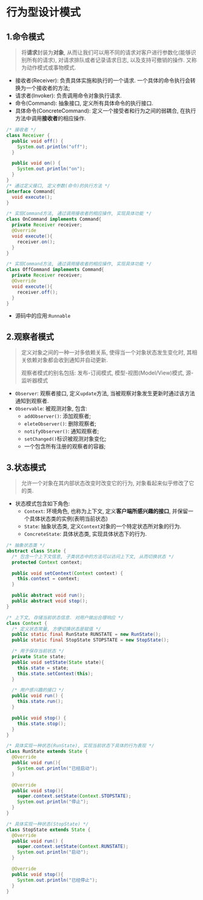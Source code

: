 # 行为型设计模式

## 1.命令模式

> 将**请求**封装为**对象**, 从而让我们可以用不同的请求对客户进行参数化(能够识别所有的请求), 对请求排队或者记录请求日志, 以及支持可撤销的操作. 又称为动作模式或事物模式.

- 接收者(Receiver): 负责具体实施和执行的一个请求. 一个具体的命令执行会转换为一个接收者的方法;
- 请求者(Invoker): 负责调用命令对象执行请求.
- 命令(Command): 抽象接口, 定义所有具体命令的执行接口.
- 具体命令(ConcreteCommand): 定义一个接受者和行为之间的弱耦合, 在执行方法中调用**接收者**的相应操作.

```java
/* 接收者 */
class Receiver {
  public void off() {
    System.out.println("off");
  }

  public void on() {
    System.out.println("on");
  }
}
/* 通过定义接口, 定义参数(命令)的执行方法 */
interface Command{
  void execute();
}

/* 实现Command方法, 通过调用接收者的相应操作, 实现具体功能 */
class OnCommand implements Command{
  private Receiver receiver;
  @Override
  void execute(){
    receiver.on();
  }
}

/* 实现Command方法, 通过调用接收者的相应操作, 实现具体功能 */
class OffCommand implements Command{
  private Receiver receiver;
  @Override
  void execute(){
    receiver.off();
  }
}

```

- 源码中的应用:`Runnable`

## 2.观察者模式

> 定义对象之间的一种一对多依赖关系, 使得当一个对象状态发生变化时, 其相关依赖对象都会收到通知并自动更新.
>
> 观察者模式的别名包括: 发布-订阅模式, 模型-视图(Model/View)模式, 源-监听器模式

- `Observer`: 观察者接口, 定义`update`方法, 当被观察对象发生更新时通过该方法通知到观察者.
- `Observable`: 被观测对象, 包含:
    - `addObserver()`: 添加观察者;
    - `eleteObserver()`: 删除观察者;
    - `notifyObserver()`: 通知观察者;
    - `setChanged()`标识被观测对象变化;
    - 一个包含所有注册的观察者的容器;

## 3.状态模式

> 允许一个对象在其内部状态改变时改变它的行为, 对象看起来似乎修改了它的类.

- 状态模式包含如下角色:
    - `Context`: 环境角色, 也称为上下文, 定义**客户端所感兴趣的接口**, 并保留一个具体状态类的实例(表明当前状态)
    - `State`: 抽象状态类, 定义`Context`对象的一个特定状态所对象的行为.
    - `ConcreteState`: 具体状态类, 实现具体状态下的行为.

```java
/* 抽象状态类 */
abstract class State {
  /* 包含一个上下文信息, 子类状态中的方法可以访问上下文, 从而切换状态 */
  protected Context context;

  public void setContext(Context context) {
    this.context = context;
  }

  public abstract void run();
  public abstract void stop();
}

/* 上下文, 存储当前状态信息. 对用户做出合理响应 */
class Context {
  /* 定义状态常量, 方便切换状态是赋值 */
  public static final RunState RUNSTATE = new RunState();
  public static final StopState STOPSTATE = new StopState();

  /* 用于保存当前状态 */
  private State state;
  public void setState(State state){
    this.state = state;
    this.state.setContext(this);
  }

  /* 用户感兴趣的接口 */
  public void run() {
    this.state.run();
  }

  public void stop() {
    this.state.stop();
  }
}

/* 具体实现一种状态(RunState), 实现当前状态下具体的行为表现 */
class RunState extends State {
  @Override
  public void run(){
    System.out.println("已经启动");
  }

  @Override
  public void stop(){
    super.context.setState(Context.STOPSTATE);
    System.out.println("停止");
  }
}

/* 具体实现一种状态(StopState) */
class StopState extends State {
  @Override
  public void run() {
    super.context.setState(Context.RUNSTATE);
    System.out.println("启动");
  }

  @Override
  public void stop(){
    System.out.println("已经停止");
  }
}
```